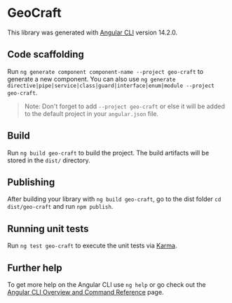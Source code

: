 # GeoCraft

This library was generated with [Angular CLI](https://github.com/angular/angular-cli) version 14.2.0.

## Code scaffolding

Run `ng generate component component-name --project geo-craft` to generate a new component. You can also use `ng generate directive|pipe|service|class|guard|interface|enum|module --project geo-craft`.
> Note: Don't forget to add `--project geo-craft` or else it will be added to the default project in your `angular.json` file. 

## Build

Run `ng build geo-craft` to build the project. The build artifacts will be stored in the `dist/` directory.

## Publishing

After building your library with `ng build geo-craft`, go to the dist folder `cd dist/geo-craft` and run `npm publish`.

## Running unit tests

Run `ng test geo-craft` to execute the unit tests via [Karma](https://karma-runner.github.io).

## Further help

To get more help on the Angular CLI use `ng help` or go check out the [Angular CLI Overview and Command Reference](https://angular.io/cli) page.
